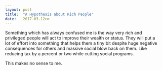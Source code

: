 ```yaml
---
layout: post
title:  "A Hypothesis about Rich People"
date:   2017-03-12co
---
```


Something which has always confused me is the way very rich and privileged people will act to improve their wealth or status.  They will put a lot of effort into something that helps them a tiny bit despite huge negative consequences for others and massive social blow back on them.  Like reducing tax by a percent or two while cutting social programs.  

This makes no sense to me.
